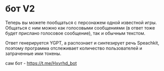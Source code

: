 # бот V2

Теперь вы можете пообщаться с персонажем одной известной игры. Общаться с ним можно как голосовыми сообщениями 
(в ответ тоже будет прислано голосовое сообщение), так и обычным текстом. 


Ответ генерируется YGPT, а распознает и синтезирует речь Speachkit, поэтому программа отслеживает количество пользователей и 
затраченные ими токены.

сам бот - https://t.me/Hxvrhd_bot